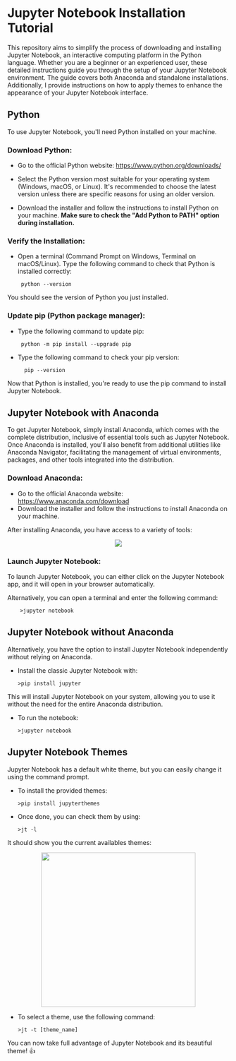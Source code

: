 # Jupyter Notebook Installation Tutorial

This repository aims to simplify the process of downloading and installing Jupyter Notebook, an interactive computing platform in the Python language. Whether you are a beginner or an experienced user, these detailed instructions guide you through the setup of your Jupyter Notebook environment. The guide covers both Anaconda and standalone installations. Additionally, I provide instructions on how to apply themes to enhance the appearance of your Jupyter Notebook interface.

## Python
To use Jupyter Notebook, you'll need Python installed on your machine.

### Download Python:
-  Go to the official Python website: https://www.python.org/downloads/

-  Select the Python version most suitable for your operating system (Windows, macOS, or Linux). It's recommended to choose the latest version unless there are specific reasons for using an older version.

-  Download the installer and follow the instructions to install Python on your machine. **Make sure to check the "Add Python to PATH" option during installation.**

### Verify the Installation:

-  Open a terminal (Command Prompt on Windows, Terminal on macOS/Linux). Type the following command to check that Python is installed correctly:

        python --version
   
You should see the version of Python you just installed.

### Update pip (Python package manager):

-  Type the following command to update pip:

        python -m pip install --upgrade pip

- Type the following command to check your pip version:

        pip --version
  
Now that Python is installed, you're ready to use the pip command to install Jupyter Notebook.

## Jupyter Notebook with Anaconda
To get Jupyter Notebook, simply install Anaconda, which comes with the complete distribution, inclusive of essential tools such as Jupyter Notebook. Once Anaconda is installed, you'll also benefit from additional utilities like Anaconda Navigator, facilitating the management of virtual environments, packages, and other tools integrated into the distribution.

### Download Anaconda:
-  Go to the official Anaconda website: https://www.anaconda.com/download
-  Download the installer and follow the instructions to install Anaconda on your machine.

After installing Anaconda, you have access to a variety of tools:
<p align="center">
<img src="https://github.com/Nestallum/Jupyter_Notebook_Installation/assets/152424908/b7b6e36a-010a-4d64-b8dc-35cd53982401">
</p>

### Launch Jupyter Notebook:
To launch Jupyter Notebook, you can either click on the Jupyter Notebook app, and it will open in your browser automatically. 

Alternatively, you can open a terminal and enter the following command:

        >jupyter notebook
        
## Jupyter Notebook without Anaconda
Alternatively, you have the option to install Jupyter Notebook independently without relying on Anaconda.

- Install the classic Jupyter Notebook with:

      >pip install jupyter
  
This will install Jupyter Notebook on your system, allowing you to use it without the need for the entire Anaconda distribution.

- To run the notebook:

      >jupyter notebook

## Jupyter Notebook Themes
Jupyter Notebook has a default white theme, but you can easily change it using the command prompt.

- To install the provided themes:

      >pip install jupyterthemes

- Once done, you can check them by using:

      >jt -l
  
It should show you the current availables themes:
<p align="center">
<img src="https://github.com/Nestallum/Jupyter_Notebook_Installation/assets/152424908/b23dbc60-38b2-44ea-bf1d-ad8c18fdee67" width=350>
</p>

- To select a theme, use the following command:

      >jt -t [theme_name]

  
You can now take full advantage of Jupyter Notebook and its beautiful theme! 👍
